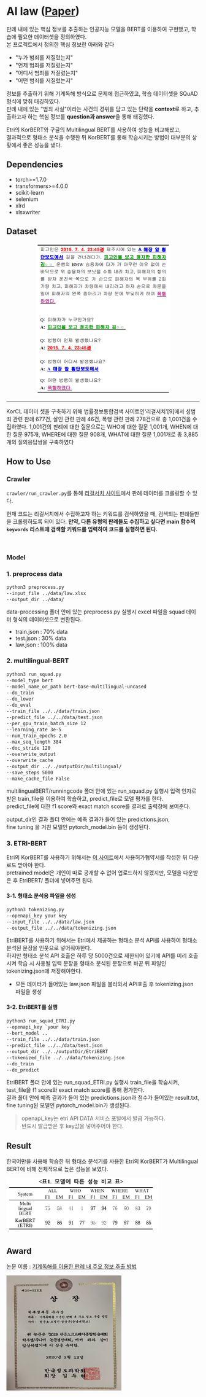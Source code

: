 # AI law ([Paper](https://www.cseric.or.kr/literature/ser_view.php?))

판례 내에 있는 핵심 정보를 추출하는 인공지능 모델을 BERT를 이용하여 구현했고, 학습에 필요한 데이터셋을 정의하였다.<br/>
본 프로젝트에서 정의한 핵심 정보란 아래와 같다
* "누가 범죄를 저질렀는지"
* "언제 범죄를 저질렀는지"
* "어디서 범죄를 저질렀는지"
* "어떤 범죄를 저질렀는지"

정보를 추출하기 위해 기계독해 방식으로 문제에 접근하였고, 학습 데이터셋을 SQuAD 형식에 맞춰 태깅하였다.<br/>
판례 내에 있는 "범죄 사실"이라는 사건의 경위를 담고 있는 단락을 **context**로 하고,
추출하고자 하는 핵심 정보를 **question과 answer**을 통해 태깅했다.


Etri의 KorBERT와 구글의 Multilingual BERT를 사용하여 성능을 비교해봤고,<br/>
결과적으로 형태소 분석을 수행한 뒤 KorBERT를 통해 학습시키는 방법이 대부분의 상황에서 좋은 성능을 냈다.



## Dependencies
* torch>=1.7.0
* transformers>=4.0.0
* scikit-learn
* selenium
* xlrd
* xlsxwriter



## Dataset


<p align="center">
  <img src="./image/dataEx.PNG" alt="text" width="number" />
</p>

----


KorCL 데이터 셋을 구축하기 위해 법률정보통합검색 사이트인‘리걸서치’[9]에서 성범죄 관련 판례 677건, 살인 관련 판례 46건, 폭행 관련 판례 278건으로 총 1,001건을 수집하였다. 
1,001건의 판례에 대한 질문으로는 WHO에 대한 질문 1,001개, WHEN에 대한 질문 975개, WHERE에 대한 질문 908개, WHAT에 대한 질문 1,001개로 총 3,885개의 질의응답쌍을 구축하였다


## How to Use

### Crawler
`crawler/run_crawler.py`를 통해 [리걸서치 사이트](https://legalsearch.kr/)에서 판례 데이터를 크롤링할 수 있다.

현재 코드는 리걸서치에서 수집하고자 하는 키워드를 검색하였을 때, 검색되는 판례들만을 크롤링하도록 되어 있다. **만약, 다른 유형의 판례들도 수집하고 싶다면 main 함수의 `keywords` 리스트에 검색할 키워드를 입력하여 코드를 실행하면 된다.**

<br/>

### Model

### 1. preprocess data

```
python3 preprocess.py 
--input_file ../data/law.xlsx
--output_dir ../data/
```

data-processing 폴더 안에 있는 preprocess.py 실행시 excel 파일을 squad 데이터 형식의 데이터셋으로 변환된다.

* train.json : 70% data
* test.json : 30% data
* law.json  : 100% data


### 2. multilingual-BERT

``` 
python3 run_squad.py 
--model_type bert 
--model_name_or_path bert-base-multilingual-uncased 
--do_train 
--do_lower 
--do_eval 
--train_file ../../data/train.json 
--predict_file ../../data/test.json 
--per_gpu_train_batch_size 12 
--learning_rate 3e-5 
--num_train_epochs 2.0 
--max_seq_length 384 
--doc_stride 128 
--overwrite_output 
--overwrite_cache 
--output_dir ../../outputDir/multilingual/ 
--save_steps 5000 
--make_cache_file False
```

multilingualBERT/runningcode 폴더 안에 있는 run_squad.py 실행시 입력 인자로 받은 train_file을 이용하여 학습하고, predict_file로 모델 평가를 한다. <br/>
predict_file에 대한 f1 score와 exact match score를 결과로 출력창에 보여준다.

output_dir인 결과 폴더 안에는 예측 결과가 들어 있는 predictions.json,<br/>
fine tuning 을 거친 모델인 pytorch_model.bin 등이 생성된다.


### 3. ETRI-BERT

Etri의 KorBERT를 사용하기 위해서는 [이 사이트](http://aiopen.etri.re.kr/service_dataset.php)에서 사용허가협약서를 작성한 뒤 다운로드 받아야 한다.<br/>
pretrained model은 개인이 따로 공개할 수 없어 업로드하지 않겠지만, 모델을 다운받은 후 EtriBERT/ 폴더에 넣어주면 된다.


#### 3-1. 형태소 분석용 파일을 생성

```
python3 tokenizing.py
--openapi_key your key
--input_file ../../data/law.json 
--output_file ../../data/tokenizing.json
```

EtriBERT를 사용하기 위해서는 Etri에서 제공하는 형태소 분석 API를 사용하여 형태소 분석된 문장을 인풋으로 넣어줘야한다.<br/>
하지만 형태소 분석 API 호출은 하루 당 5000건으로 제한되어 있기에 API를 미리 호출시켜 학습 시 사용될 입력 문장을 형태소 분석된 문장으로 바꾼 뒤 파일인 tokenizing.json에 저장해야한다.

* 모든 데이터가 들어있는 law.json 파일을 불러와서 API호출 후 tokenizing.json 파일을 생성


#### 3-2. EtriBERT를 실행

```
python3 run_squad_ETRI.py 
--openapi_key `your key` 
--bert_model .. 
--train_file ../../data/train.json 
--predict_file ../../data/test.json 
--output_dir ../../outputDir/EtriBERT 
--tokenized_file ../../data/tokenizing.json 
--do_train 
--do_predict
```

EtriBERT 폴더 안에 있는 run_squad_ETRI.py 실행시 train_file을 학습시켜, test_file을 f1 score와 exact match score를 통해 평가한다.<br/>
결과 폴더 안에 예측 결과가 들어 있는 predictions.json과 점수가 들어있는 result.txt, fine tuning된 모델인 pytorch_model.bin가 생성된다.

> openapi_key는 etri API DATA 서비스 포털에서 발급 가능하다.<br/>
> 반드시 발급받은 후 key값을 넣어주어야 한다.

## Result

한국어만을 사용해 학습한 뒤 형태소 분석기를 사용한 Etri의 KorBERT가 Multilingual BERT에 비해 전체적으로 높은 성능을 보였다.

![](./image/experiment_result.png)

## Award

논문 이름 : [기계독해를 이용한 판례 내 주요 정보 추출 방법](https://www.cseric.or.kr/literature/ser_view.php?searchCate=literature&SnxGubun=INME&mode=total&SnxGubun=INME&gu=INME000F9&cmd=qryview&SnxIndxNum=214256&rownum=1&f1=MN&q1=Junho%20Won)

<img src="./award/award.jpg" width="300" height="300">
